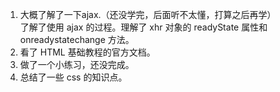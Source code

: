 1. 大概了解了一下ajax.（还没学完，后面听不太懂，打算之后再学）<br/>
了解了使用 ajax 的过程。理解了 xhr 对象的 readyState 属性和 onreadystatechange 方法。  <br/>
2. 看了 HTML 基础教程的官方文档。<br/>
3. 做了一个小练习，还没完成。<br/>
4. 总结了一些 css 的知识点。